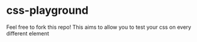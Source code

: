 # css-playground
Feel free to fork this repo! This aims to allow you to test your css on every different element
